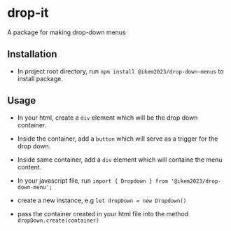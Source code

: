 # drop-it

A package for making drop-down menus

## Installation

- In project root directory, run `npm install @ikem2023/drop-down-menus` to install package.

## Usage

- In your html, create a `div` element which will be the drop down container.
- Inside the container, add a `button` which will serve as a trigger for the drop down.
- Inside same container, add a `div` element which will containe the menu content.

- In your javascript file, run `import { Dropdown } from '@ikem2023/drop-down-menu';`
- create a new instance, e.g `let dropDown = new Dropdown()`
- pass the container created in your html file into the method `dropDown.create(container)`
